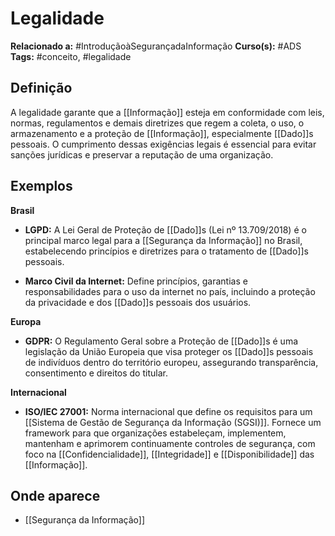 # Legalidade

**Relacionado a:** #IntroduçãoàSegurançadaInformação
**Curso(s):** #ADS
**Tags:** #conceito, #legalidade

## Definição

A legalidade garante que a [[Informação]] esteja em conformidade com leis, normas, regulamentos e demais diretrizes que regem a coleta, o uso, o armazenamento e a proteção de [[Informação]], especialmente [[Dado]]s pessoais. O cumprimento dessas exigências legais é essencial para evitar sanções jurídicas e preservar a reputação de uma organização.

## Exemplos

**Brasil**

- **LGPD:** A Lei Geral de Proteção de [[Dado]]s (Lei nº 13.709/2018) é o principal marco legal para a [[Segurança da Informação]] no Brasil, estabelecendo princípios e diretrizes para o tratamento de [[Dado]]s pessoais.
    
- **Marco Civil da Internet:** Define princípios, garantias e responsabilidades para o uso da internet no país, incluindo a proteção da privacidade e dos [[Dado]]s pessoais dos usuários.

**Europa**

- **GDPR:** O Regulamento Geral sobre a Proteção de [[Dado]]s é uma legislação da União Europeia que visa proteger os [[Dado]]s pessoais de indivíduos dentro do território europeu, assegurando transparência, consentimento e direitos do titular.

**Internacional**

- **ISO/IEC 27001:** Norma internacional que define os requisitos para um [[Sistema de Gestão de Segurança da Informação (SGSI)]]. Fornece um framework para que organizações estabeleçam, implementem, mantenham e aprimorem continuamente controles de segurança, com foco na [[Confidencialidade]], [[Integridade]] e [[Disponibilidade]] das [[Informação]].

## Onde aparece

- [[Segurança da Informação]]